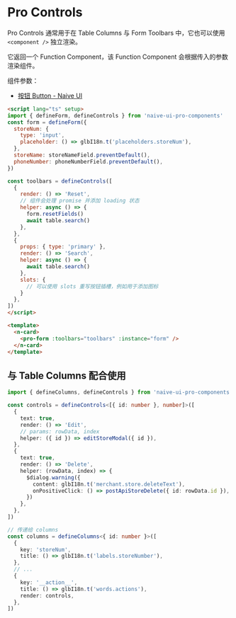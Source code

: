 # Pro Controls

Pro Controls 通常用于在 Table Columns 与 Form Toolbars 中，它也可以使用 `<component />` 独立渲染。

它返回一个 Function Component，该 Function Component 会根据传入的参数渲染组件。

组件参数：

- [按钮 Button - Naive UI](https://www.naiveui.com/zh-CN/light/components/button)

<preview path="./demo/basic.vue" title="基础" description=""></preview>

<preview path="./demo/basic.vue" title="表单工具栏" description=""></preview>

```html
<script lang="ts" setup>
import { defineForm, defineControls } from 'naive-ui-pro-components'
const form = defineForm({
  storeNum: {
    type: 'input',
    placeholder: () => glbI18n.t('placeholders.storeNum'),
  },
  storeName: storeNameField.preventDefault(),
  phoneNumber: phoneNumberField.preventDefault(),
})

const toolbars = defineControls([
  {
    render: () => 'Reset',
    // 组件会处理 promise 并添加 loading 状态
    helper: async () => {
      form.resetFields()
      await table.search()
    },
  },
  {
    props: { type: 'primary' },
    render: () => 'Search',
    helper: async () => {
      await table.search()
    },
    slots: {
      // 可以使用 slots 重写按钮插槽，例如用于添加图标
    }
  },
])
</script>

<template>
  <n-card>
    <pro-form :toolbars="toolbars" :instance="form" />
  </n-card>
</template>
```

## 与 Table Columns 配合使用

```ts
import { defineColumns, defineControls } from 'naive-ui-pro-components'

const controls = defineControls<[{ id: number }, number]>([
  {
    text: true,
    render: () => 'Edit',
    // params: rowData, index
    helper: ({ id }) => editStoreModal({ id }),
  },
  {
    text: true,
    render: () => 'Delete',
    helper: (rowData, index) => {
      $dialog.warning({
        content: glbI18n.t('merchant.store.deleteText'),
        onPositiveClick: () => postApiStoreDelete({ id: rowData.id }),
      })
    },
  },
])

// 传递给 columns
const columns = defineColumns<{ id: number }>([
  {
    key: 'storeNum',
    title: () => glbI18n.t('labels.storeNumber'),
  },
  // ...
  {
    key: '__action__',
    title: () => glbI18n.t('words.actions'),
    render: controls,
  },
])
```